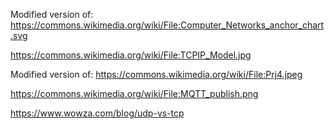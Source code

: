 
Modified version of:
https://commons.wikimedia.org/wiki/File:Computer_Networks_anchor_chart.svg

https://commons.wikimedia.org/wiki/File:TCPIP_Model.jpg

Modified version of:
https://commons.wikimedia.org/wiki/File:Prj4.jpeg

https://commons.wikimedia.org/wiki/File:MQTT_publish.png

https://www.wowza.com/blog/udp-vs-tcp

